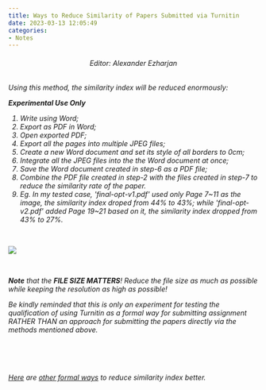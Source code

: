 ```yaml
---
title: Ways to Reduce Similarity of Papers Submitted via Turnitin
date: 2023-03-13 12:05:49
categories:
- Notes
---
```



<h6 align="center">Editor: Alexander Ezharjan<h6>


Using this method, the similarity index will be reduced enormously:

**Experimental Use Only**


1. Write using Word;
2. Export as PDF in Word;
3. Open exported PDF;
4. Export all the pages into multiple JPEG files;
5. Create a new Word document and set its style of all borders to 0cm;
6. Integrate all the JPEG files into the the Word document at once;
7. Save the Word document created in step-6 as a PDF file;
8. Combine the PDF file created in step-2 with the files created in step-7 to reduce the similarity rate of the paper.
9. Eg. In my tested case, 'final-opt-v1.pdf' used only Page 7\~11 as the image, the similarity index droped from 44% to 43%; while 'final-opt-v2.pdf' added Page 19\~21 based on it, the similarity index dropped from 43% to 27%.



<br>

![](https://img2023.cnblogs.com/blog/1991547/202303/1991547-20230313115609390-30665254.png)

<br>


**Note** that the **FILE SIZE MATTERS**! 
Reduce the file size as much as possible while keeping the resolution as high as possible!

_Be kindly reminded that this is only an experiment for testing the qualification of using Turnitin as a formal way for submitting assignment RATHER THAN an approach for submitting the papers directly via the methods mentioned above._

<br>
<br>
<br>

[Here](https://guides.lib.monash.edu/turnitin/increasing-originality) are [other formal ways](https://guides.lib.monash.edu/ld.php?content_id=8482075) to reduce similarity index better.

